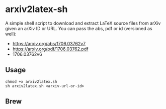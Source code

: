 # arxiv2latex-sh

A simple shell script to download and extract LaTeX source files from arXiv given an arXiv ID or URL. You can pass the abs, pdf or id (versioned as well):

- https://arxiv.org/abs/1706.03762v7
- https://arxiv.org/pdf/1706.03762.pdf
- 1706.03762v6

## Usage

```shell
chmod +x arxiv2latex.sh
sh arxiv2latex.sh <arxiv-url-or-id>
```

## Brew

```

```